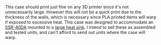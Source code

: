 This case should print just fine on any 3D printer since it's not unnecessarily large. However this will not be a quick print due to the thickness of the walls, which is necessary since PLA printed items will warp if exposed to escessive heat. This case was designed to accommodate an [SSR-40DA](https://www.amazon.com/Inkbird-Solid-Thermostat-Temperature-Controller/dp/B00HV974KC/) mounted to a [large heat sink](https://www.amazon.com/uxcell-Aluminum-Dissipation-Single-10A-100A/dp/B07C8R7MS2/). I intend to sell these as assembled and tested units, and can't afford to send out units where the case will warp.
